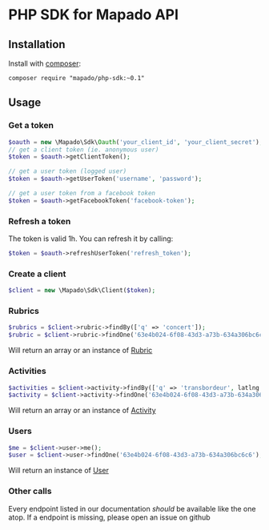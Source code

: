 PHP SDK for Mapado API
=======

## Installation
Install with [composer](http://getcomposer.org):
```
composer require "mapado/php-sdk:~0.1"
```

## Usage

### Get a token
```php
$oauth = new \Mapado\Sdk\Oauth('your_client_id', 'your_client_secret');
// get a client token (ie. anonymous user)
$token = $oauth->getClientToken();

// get a user token (logged user)
$token = $oauth->getUserToken('username', 'password');

// get a user token from a facebook token
$token = $oauth->getFacebookToken('facebook-token');
```

### Refresh a token
The token is valid 1h. You can refresh it by calling:
```php
$token = $oauth->refreshUserToken('refresh_token');
```

### Create a client
```php
$client = new \Mapado\Sdk\Client($token);
```

### Rubrics
```php
$rubrics = $client->rubric->findBy(['q' => 'concert']);
$rubric = $client->rubric->findOne('63e4b024-6f08-43d3-a73b-634a306bc6c6');
```
Will return an array or an instance of [Rubric](https://github.com/mapado/php-sdk/blob/master/src/Model/Rubric.php)

### Activities
```php
$activities = $client->activity->findBy(['q' => 'transbordeur', latlng => '45.468,4.263']);
$activity = $client->activity->findOne('63e4b024-6f08-43d3-a73b-634a306bc6c6');
```
Will return an array or an instance of [Activity](https://github.com/mapado/php-sdk/blob/master/src/Model/Activity.php)

### Users
```php
$me = $client->user->me();
$user = $client->user->findOne('63e4b024-6f08-43d3-a73b-634a306bc6c6');
```
Will return an instance of [User](https://github.com/mapado/php-sdk/blob/master/src/Model/User.php)

### Other calls
Every endpoint listed in our documentation *should* be available like the one atop.
If a endpoint is missing, please open an issue on github
